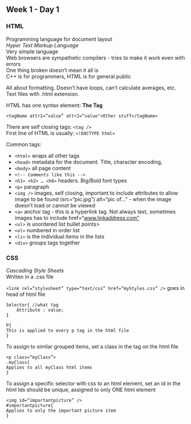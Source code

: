 ## Week 1 - Day 1
### HTML
Programming language for document layout  
*Hyper Text Markup Language*  
Very simple language   
Web browsers are sympathetic compilers - tries to make it work even with errors  
One thing broken doesn’t mean it all is  
C++ is for programmers, HTML is for general public  

All about formatting. Doesn’t have loops, can’t calculate averages, etc.  
Text files with .html extension.  

HTML has one syntax element: **The Tag**  

```<tagName attr1=“value” attr2=“value">Other stuff</tagName>```

There are self closing tags: ```<tag />```  
First line of HTML is usually: ```<!DOCTYPE html>```

Common tags:

* ```<html>``` wraps all other tags
* ```<head>``` metadata for the document. Title, character encoding, 
* ```<body>``` all page content
* ```<!-- Comments like this -->```
* ```<h1> <h2> … <h6>``` headers. Big/Bold font types
* ```<p>``` paragraph
* ```<img />``` images, self closing, important to include attributes to allow image to be found (src=“pic.jpg”) alt=“pic of...” - when the image doesn’t load or cannot be viewed
* ```<a>``` anchor tag - this is a hyperlink tag. Not always text, sometimes images has to include href=“www.linkaddress.com” 
* ```<ul>``` is unordered list bullet points>
* ```<ol>``` numbered in order list
* ```<li>``` is the individual items in the lists
* ```<div>``` groups tags together

### CSS
*Cascading Style Sheets*  
Written in a .css file  

```<link rel=“stylesheet” type=“text/css” href=“myStyles.css” />``` goes in head of html file

```
Selector{ //what tag
    Attribute : value;
}

P{
This is applied to every p tag in the html file
}
```

To assign to similar grouped items, set a class in the tag on the html file

```
<p class=“myClass”>
.myClass{
Applies to all myClass html items
}
```

To assign a specific selector with css to an html element, set an id in the html
Ids should be unique, assigned to only ONE html element

```
<img id=“importantpicture” />
#importantpicture{
Applies to only the important picture item
}
```
